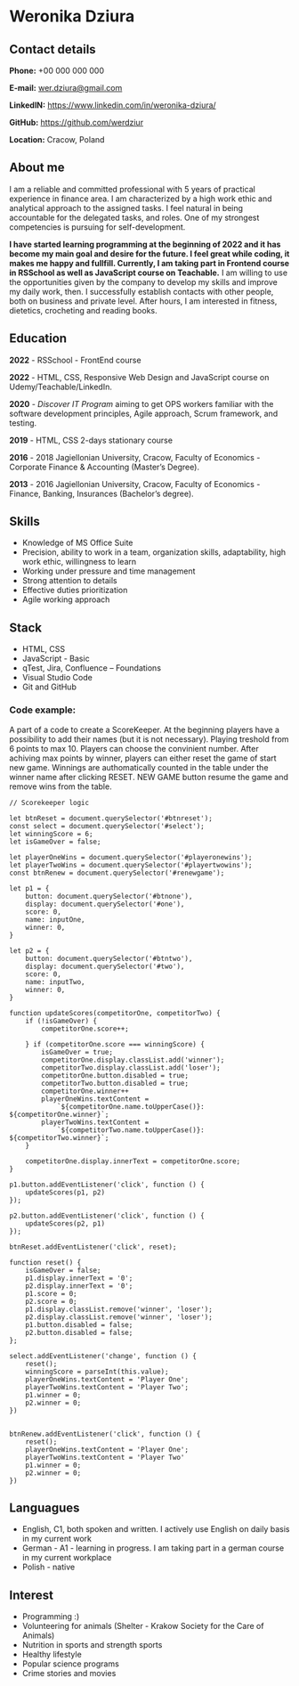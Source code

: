 # Weronika Dziura

## Contact details

**Phone:** +00 000 000 000

**E-mail:** wer.dziura@gmail.com

**LinkedIN:** https://www.linkedin.com/in/weronika-dziura/

**GitHub:** https://github.com/werdziur

**Location:** Cracow, Poland
## About me

I am a reliable and committed professional with 5 years of practical experience in finance area. 
I am characterized by a high work ethic and analytical approach to the assigned tasks. I feel natural in being accountable for the delegated tasks, and roles. 
One of my strongest competencies is pursuing for self-development. 

**I have started learning programming at the beginning of 2022 and it has become my main goal and desire for the future. I feel great while coding, it makes me happy and fullfill. Currently, I am taking part in Frontend course in RSSchool as well as JavaScript course on Teachable.** 
I am willing to use the opportunities given by the company to develop my skills and improve my daily work, then. I successfully establish contacts with other people, both on business and private level. 
After hours, I am interested in fitness, dietetics, crocheting and reading books.

## Education

**2022** - RSSchool - FrontEnd course

**2022** - HTML, CSS, Responsive Web Design and JavaScript course on Udemy/Teachable/LinkedIn.

**2020** - *Discover IT Program* aiming to get OPS workers familiar with the software development principles, Agile approach, Scrum framework, and testing.

**2019** - HTML, CSS 2-days stationary course

**2016** - 2018 Jagiellonian University, Cracow, Faculty of Economics - Corporate Finance & Accounting (Master’s Degree).

**2013** - 2016 Jagiellonian University, Cracow, Faculty of Economics - Finance, Banking, Insurances (Bachelor’s degree).



## Skills

- Knowledge of MS Office Suite
- Precision, ability to work in a team, organization skills, adaptability, high work ethic, willingness to learn
- Working under pressure and time management
- Strong attention to details
- Effective duties prioritization
- Agile working approach

## Stack

- HTML, CSS
- JavaScript - Basic
- qTest, Jira, Confluence – Foundations
- Visual Studio Code
- Git and GitHub

### Code example:

A part of a code to create a ScoreKeeper. At the beginning players have a possibility to add their names (but it is not necessary). Playing treshold from 6 points to max 10. Players can choose the convinient number. After achiving max points by winner, players can either reset the game of start new game. Winnings are authomatically counted in the table under the winner name after clicking RESET. NEW GAME button resume the game and remove wins from the table.

```
// Scorekeeper logic

let btnReset = document.querySelector('#btnreset');
const select = document.querySelector('#select');
let winningScore = 6;
let isGameOver = false;

let playerOneWins = document.querySelector('#playeronewins');
let playerTwoWins = document.querySelector('#playertwowins');
const btnRenew = document.querySelector('#renewgame');

let p1 = {
    button: document.querySelector('#btnone'),
    display: document.querySelector('#one'),
    score: 0,
    name: inputOne,
    winner: 0,
}

let p2 = {
    button: document.querySelector('#btntwo'),
    display: document.querySelector('#two'),
    score: 0,
    name: inputTwo,
    winner: 0,
}

function updateScores(competitorOne, competitorTwo) {
    if (!isGameOver) {
        competitorOne.score++;

    } if (competitorOne.score === winningScore) {
        isGameOver = true;
        competitorOne.display.classList.add('winner');
        competitorTwo.display.classList.add('loser');
        competitorOne.button.disabled = true;
        competitorTwo.button.disabled = true;
        competitorOne.winner++
        playerOneWins.textContent =
            `${competitorOne.name.toUpperCase()}: ${competitorOne.winner}`;
        playerTwoWins.textContent =
            `${competitorTwo.name.toUpperCase()}: ${competitorTwo.winner}`;
    }

    competitorOne.display.innerText = competitorOne.score;
}

p1.button.addEventListener('click', function () {
    updateScores(p1, p2)
});

p2.button.addEventListener('click', function () {
    updateScores(p2, p1)
});

btnReset.addEventListener('click', reset);

function reset() {
    isGameOver = false;
    p1.display.innerText = '0';
    p2.display.innerText = '0';
    p1.score = 0;
    p2.score = 0;
    p1.display.classList.remove('winner', 'loser');
    p2.display.classList.remove('winner', 'loser');
    p1.button.disabled = false;
    p2.button.disabled = false;
};

select.addEventListener('change', function () {
    reset();
    winningScore = parseInt(this.value);
    playerOneWins.textContent = 'Player One';
    playerTwoWins.textContent = 'Player Two';
    p1.winner = 0;
    p2.winner = 0;
})


btnRenew.addEventListener('click', function () {
    reset();
    playerOneWins.textContent = 'Player One';
    playerTwoWins.textContent = 'Player Two'
    p1.winner = 0;
    p2.winner = 0;
})

```


## Languagues

- English, C1, both spoken and written. I actively use English on daily basis in my current work
- German - A1 - learning in progress. I am taking part in a german course in my current workplace
- Polish - native

## Interest

- Programming :)
- Volunteering for animals (Shelter - Krakow
  Society for the Care of Animals)
- Nutrition in sports and strength sports
- Healthy lifestyle
- Popular science programs
- Crime stories and movies